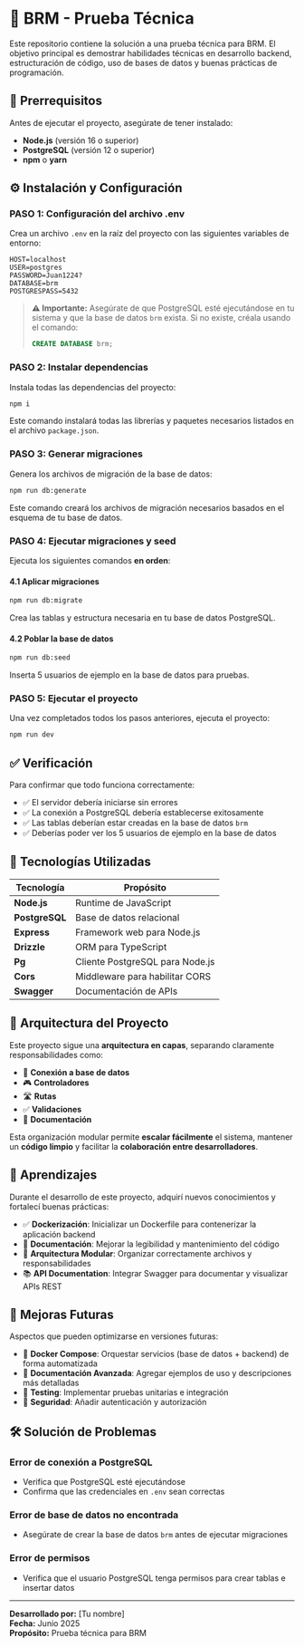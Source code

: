# 🚀 BRM - Prueba Técnica

Este repositorio contiene la solución a una prueba técnica para BRM. El objetivo principal es demostrar habilidades técnicas en desarrollo backend, estructuración de código, uso de bases de datos y buenas prácticas de programación.

## 🔧 Prerrequisitos

Antes de ejecutar el proyecto, asegúrate de tener instalado:

- **Node.js** (versión 16 o superior)
- **PostgreSQL** (versión 12 o superior)
- **npm** o **yarn**

## ⚙️ Instalación y Configuración

### PASO 1: Configuración del archivo .env

Crea un archivo `.env` en la raíz del proyecto con las siguientes variables de entorno:

```env
HOST=localhost
USER=postgres
PASSWORD=Juan1224?
DATABASE=brm
POSTGRESPASS=5432
```

> **⚠️ Importante:** Asegúrate de que PostgreSQL esté ejecutándose en tu sistema y que la base de datos `brm` exista. Si no existe, créala usando el comando:
> ```sql
> CREATE DATABASE brm;
> ```

### PASO 2: Instalar dependencias

Instala todas las dependencias del proyecto:

```bash
npm i
```

Este comando instalará todas las librerías y paquetes necesarios listados en el archivo `package.json`.

### PASO 3: Generar migraciones

Genera los archivos de migración de la base de datos:

```bash
npm run db:generate
```

Este comando creará los archivos de migración necesarios basados en el esquema de tu base de datos.

### PASO 4: Ejecutar migraciones y seed

Ejecuta los siguientes comandos **en orden**:

#### 4.1 Aplicar migraciones
```bash
npm run db:migrate
```
Crea las tablas y estructura necesaria en tu base de datos PostgreSQL.

#### 4.2 Poblar la base de datos
```bash
npm run db:seed
```
Inserta 5 usuarios de ejemplo en la base de datos para pruebas.

### PASO 5: Ejecutar el proyecto

Una vez completados todos los pasos anteriores, ejecuta el proyecto:

```bash
npm run dev
```

## ✅ Verificación

Para confirmar que todo funciona correctamente:

- ✅ El servidor debería iniciarse sin errores
- ✅ La conexión a PostgreSQL debería establecerse exitosamente
- ✅ Las tablas deberían estar creadas en la base de datos `brm`
- ✅ Deberías poder ver los 5 usuarios de ejemplo en la base de datos

## 🔧 Tecnologías Utilizadas

| Tecnología | Propósito |
|------------|-----------|
| **Node.js** | Runtime de JavaScript |
| **PostgreSQL** | Base de datos relacional |
| **Express** | Framework web para Node.js |
| **Drizzle** | ORM para TypeScript |
| **Pg** | Cliente PostgreSQL para Node.js |
| **Cors** | Middleware para habilitar CORS |
| **Swagger** | Documentación de APIs |

## 🧱 Arquitectura del Proyecto

Este proyecto sigue una **arquitectura en capas**, separando claramente responsabilidades como:

- 🔌 **Conexión a base de datos**
- 🎮 **Controladores**
- 🛣️ **Rutas**
- ✅ **Validaciones**
- 📖 **Documentación**

Esta organización modular permite **escalar fácilmente** el sistema, mantener un **código limpio** y facilitar la **colaboración entre desarrolladores**.

## 🧠 Aprendizajes

Durante el desarrollo de este proyecto, adquirí nuevos conocimientos y fortalecí buenas prácticas:

- ✅ **Dockerización**: Inicializar un Dockerfile para contenerizar la aplicación backend
- 📝 **Documentación**: Mejorar la legibilidad y mantenimiento del código
- 🧱 **Arquitectura Modular**: Organizar correctamente archivos y responsabilidades
- 📚 **API Documentation**: Integrar Swagger para documentar y visualizar APIs REST

## 🔧 Mejoras Futuras

Aspectos que pueden optimizarse en versiones futuras:

- 🐳 **Docker Compose**: Orquestar servicios (base de datos + backend) de forma automatizada
- 📖 **Documentación Avanzada**: Agregar ejemplos de uso y descripciones más detalladas
- 🧪 **Testing**: Implementar pruebas unitarias e integración
- 🔐 **Seguridad**: Añadir autenticación y autorización

## 🛠️ Solución de Problemas

### Error de conexión a PostgreSQL
- Verifica que PostgreSQL esté ejecutándose
- Confirma que las credenciales en `.env` sean correctas

### Error de base de datos no encontrada
- Asegúrate de crear la base de datos `brm` antes de ejecutar migraciones

### Error de permisos
- Verifica que el usuario PostgreSQL tenga permisos para crear tablas e insertar datos

---

**Desarrollado por:** [Tu nombre]  
**Fecha:** Junio 2025  
**Propósito:** Prueba técnica para BRM
